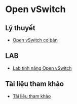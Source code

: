 # Open vSwitch

## Lý thuyết
- [Open vSwitch cơ bản](OpenvSwitch_basic.md)


## LAB
- [Lab tính năng Open vSwitch](Lab_tinh_nang_forward_packet.md)


## Tài liệu tham khảo
- [Tài liệu tham khảo](Tai_lieu_tham_khao.md)
